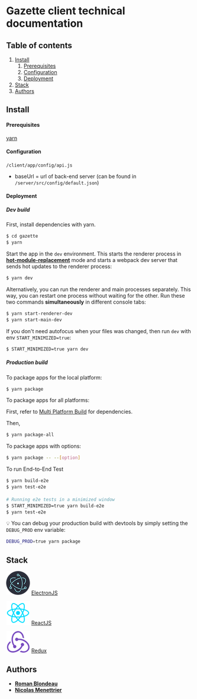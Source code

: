 # Gazette client technical documentation

## Table of contents

1. [Install](#Install)
   1. [Prerequisites](#prerequisites)
   2. [Configuration](#configuration)
   3. [Deployment](#deployment)
2. [Stack](#stack)
3. [Authors](#Authors)

## Install

#### Prerequisites

[yarn](https://yarnpkg.com/lang/en/)

#### Configuration

`/client/app/config/api.js`

- baseUrl = url of back-end server (can be found in `/server/src/config/default.json`)

#### Deployment

##### Dev build

First, install dependencies with yarn.

```bash
$ cd gazette
$ yarn
```

Start the app in the `dev` environment. This starts the renderer process in [**hot-module-replacement**](https://webpack.js.org/guides/hmr-react/) mode and starts a webpack dev server that sends hot updates to the renderer process:

```bash
$ yarn dev
```

Alternatively, you can run the renderer and main processes separately. This way, you can restart one process without waiting for the other. Run these two commands **simultaneously** in different console tabs:

```bash
$ yarn start-renderer-dev
$ yarn start-main-dev
```

If you don't need autofocus when your files was changed, then run `dev` with env `START_MINIMIZED=true`:

```bash
$ START_MINIMIZED=true yarn dev
```

##### Production build

To package apps for the local platform:

```bash
$ yarn package
```

To package apps for all platforms:

First, refer to [Multi Platform Build](https://www.electron.build/multi-platform-build) for dependencies.

Then,

```bash
$ yarn package-all
```

To package apps with options:

```bash
$ yarn package -- --[option]
```

To run End-to-End Test

```bash
$ yarn build-e2e
$ yarn test-e2e

# Running e2e tests in a minimized window
$ START_MINIMIZED=true yarn build-e2e
$ yarn test-e2e
```

:bulb: You can debug your production build with devtools by simply setting the `DEBUG_PROD` env variable:

```bash
DEBUG_PROD=true yarn package
```

## Stack

![electron-logo](../../Misc/electron.png 'Electron Logo') [ElectronJS](https://electronjs.org/)

![react-logo](../../Misc/react.png 'React Logo') [ReactJS](https://reactjs.org/)

![redux-logo](../../Misc/redux.png 'Redux Logo') [Redux](https://redux.js.org/)

## Authors

- [**Roman Blondeau**](https://github.com/RomanBlondeau)
- [**Nicolas Menettrier**](https://github.com/Nicolas-Menettrier)
